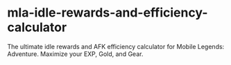 # mla-idle-rewards-and-efficiency-calculator
The ultimate idle rewards and AFK efficiency calculator for Mobile Legends: Adventure. Maximize your EXP, Gold, and Gear.
